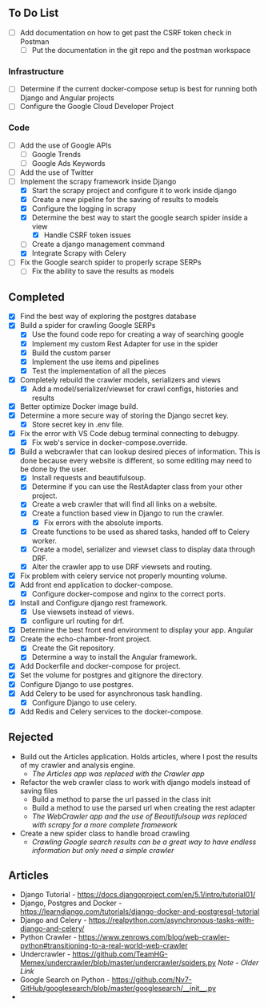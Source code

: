 
## To Do List
- [ ] Add documentation on how to get past the CSRF token check in Postman
	- [ ] Put the documentation in the git repo and the postman workspace

### Infrastructure
- [ ] Determine if the current docker-compose setup is best for running both Django and Angular projects
- [ ] Configure the Google Cloud Developer Project
### Code
- [ ] Add the use of Google APIs
	- [ ] Google Trends
	- [ ] Google Ads Keywords
- [ ] Add the use of Twitter
- [ ] Implement the scrapy framework inside Django
	- [x] Start the scrapy project and configure it to work inside django
	- [x] Create a new pipeline for the saving of results to models
	- [x] Configure the logging in scrapy
	- [x] Determine the best way to start the google search spider inside a view
		- [x] Handle CSRF token issues
	- [ ] Create a django management command
	- [x] Integrate Scrapy with Celery
- [ ] Fix the Google search spider to properly scrape SERPs
	- [ ] Fix the ability to save the results as models

## Completed
- [x] Find the best way of exploring the postgres database
- [x] Build a spider for crawling Google SERPs
	- [x] Use the found code repo for creating a way of searching google
	- [x] Implement my custom Rest Adapter for use in the spider
	- [x] Build the custom parser
	- [x] Implement the use items and pipelines
	- [x] Test the implementation of all the pieces
- [x] Completely rebuild the crawler models, serializers and views
	- [x] Add a model/serializer/viewset for crawl configs, histories and results
- [x] Better optimize Docker image build.
- [x] Determine a more secure way of storing the Django secret key.
	 - [x] Store secret key in .env file.
- [x] Fix the error with VS Code debug terminal connecting to debugpy.
	- [x] Fix web's service in docker-compose.override.
 - [x] Build a webcrawler that can lookup desired pieces of information. This is done because every website is different, so some editing may need to be done by the user.
	 - [x] Install requests and beautifulsoup.
	 - [x] Determine if you can use the RestAdapter class from your other project.
	 - [x] Create a web crawler that will find all links on a website.
	 - [x] Create a function based view in Django to run the crawler.
		 - [x] Fix errors with the absolute imports.
	 - [x] Create functions to be used as shared tasks, handed off to Celery worker.
	 - [x] Create a model, serializer and viewset class to display data through DRF.
	 - [x] Alter the crawler app to use DRF viewsets and routing.
- [x] Fix problem with celery service not properly mounting volume.
- [x] Add front end application to docker-compose.
	- [x] Configure docker-compose and nginx to the correct ports.
- [x] Install and Configure django rest framework.
	- [x] Use viewsets instead of views.
	- [x] configure url routing for drf.
- [x] Determine the best front end environment to display your app. Angular
- [x] Create the echo-chamber-front project.
	- [x] Create the Git repository.
	- [x] Determine a way to install the Angular framework.
- [x] Add Dockerfile and docker-compose for project.
- [x] Set the volume for postgres and gitignore the directory.
- [x] Configure Django to use postgres.
- [x] Add Celery to be used for asynchronous task handling.
	- [x] Configure Django to use celery.
- [x] Add Redis and Celery services to the docker-compose.

## Rejected
-  Build out the Articles application. Holds articles, where I post the results of my crawler and analysis engine. 
	- *The Articles app was replaced with the Crawler app*
- Refactor the web crawler class to work with django models instead of saving files
	- Build a method to parse the url passed in the class init
	- Build a method to use the parsed url when creating the rest adapter
	- *The WebCrawler app and the use of Beautifulsoup was replaced with scrapy for a more complete framework*
- Create a new spider class to handle broad crawling
	- *Crawling Google search results can be a great way to have endless information but only need a simple crawler*
## Articles
- Django Tutorial - https://docs.djangoproject.com/en/5.1/intro/tutorial01/
- Django, Postgres and Docker - https://learndjango.com/tutorials/django-docker-and-postgresql-tutorial
- Django and Celery - https://realpython.com/asynchronous-tasks-with-django-and-celery/
- Python Crawler - https://www.zenrows.com/blog/web-crawler-python#transitioning-to-a-real-world-web-crawler
- Undercrawler - https://github.com/TeamHG-Memex/undercrawler/blob/master/undercrawler/spiders.py 
  *Note - Older Link*
- Google Search on Python - https://github.com/Nv7-GitHub/googlesearch/blob/master/googlesearch/__init__.py
- 